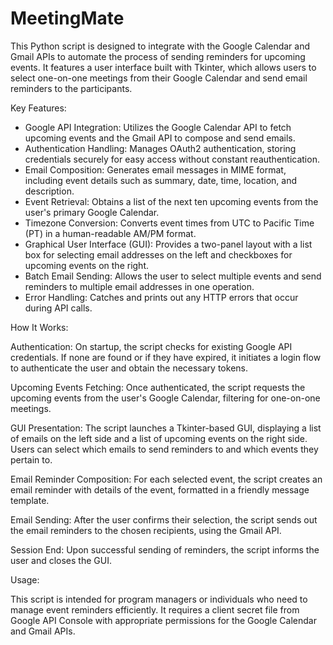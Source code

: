 # MeetingMate

This Python script is designed to integrate with the Google Calendar and Gmail APIs to automate the process of sending reminders for upcoming events. It features a user interface built with Tkinter, which allows users to select one-on-one meetings from their Google Calendar and send email reminders to the participants.

Key Features:

- Google API Integration: Utilizes the Google Calendar API to fetch upcoming events and the Gmail API to compose and send emails.
- Authentication Handling: Manages OAuth2 authentication, storing credentials securely for easy access without constant reauthentication.
- Email Composition: Generates email messages in MIME format, including event details such as summary, date, time, location, and description.
- Event Retrieval: Obtains a list of the next ten upcoming events from the user's primary Google Calendar.
- Timezone Conversion: Converts event times from UTC to Pacific Time (PT) in a human-readable AM/PM format.
- Graphical User Interface (GUI): Provides a two-panel layout with a list box for selecting email addresses on the left and checkboxes for upcoming events on the right.
- Batch Email Sending: Allows the user to select multiple events and send reminders to multiple email addresses in one operation.
- Error Handling: Catches and prints out any HTTP errors that occur during API calls.

How It Works:

Authentication: On startup, the script checks for existing Google API credentials. If none are found or if they have expired, it initiates a login flow to authenticate the user and obtain the necessary tokens.

Upcoming Events Fetching: Once authenticated, the script requests the upcoming events from the user's Google Calendar, filtering for one-on-one meetings.

GUI Presentation: The script launches a Tkinter-based GUI, displaying a list of emails on the left side and a list of upcoming events on the right side. Users can select which emails to send reminders to and which events they pertain to.

Email Reminder Composition: For each selected event, the script creates an email reminder with details of the event, formatted in a friendly message template.

Email Sending: After the user confirms their selection, the script sends out the email reminders to the chosen recipients, using the Gmail API.

Session End: Upon successful sending of reminders, the script informs the user and closes the GUI.

Usage:

This script is intended for program managers or individuals who need to manage event reminders efficiently. It requires a client secret file from Google API Console with appropriate permissions for the Google Calendar and Gmail APIs.
